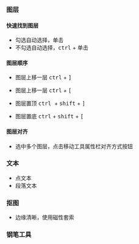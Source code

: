 ### 图层

#### 快速找到图层

- 勾选自动选择，单击
- 不勾选自动选择，<kbd>ctrl</kbd> + 单击

#### 图层顺序

- 图层上移一层 <kbd>ctrl</kbd> + <kbd>]</kbd>

- 图层上移一层 <kbd>ctrl</kbd> + <kbd>[</kbd>

- 图层置顶 <kbd>ctrl </kbd>+ <kbd>shift</kbd> + <kbd>]</kbd>
- 图层置底 <kbd>ctrl</kbd> + <kbd>shift</kbd> + <kbd>[</kbd>

#### 图层对齐

- 选中多个图层，点击移动工具属性栏对齐方式按钮

### 文本

- 点文本
- 段落文本

### 抠图

- 边缘清晰，使用磁性套索

### 钢笔工具

